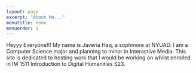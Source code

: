 ```yaml
---
layout: page
excerpt: "About Me..."
menutitle: Home
menuorder: 1
---
```


Heyyy Everyone!!!
My name is Javeria Haq, a sophmore at NYUAD. I am a Computer Science major and planning to minor in Interactive Media. This site is dedicated to hosting work that I would be working on whilst enrolled in IM 1511 Introduction to Digital Humanities S23.

<!-- ## Current Interests and Projects: -->

<!-- - Lorem ipsum dolor sit amet -->
<!-- - Lorem ipsum dolor sit amet -->
<!-- - DLorem ipsum dolor sit amet -->
<!-- - Lorem ipsum dolor sit amet -->
<!-- - Lorem ipsum dolor sit amet -->
